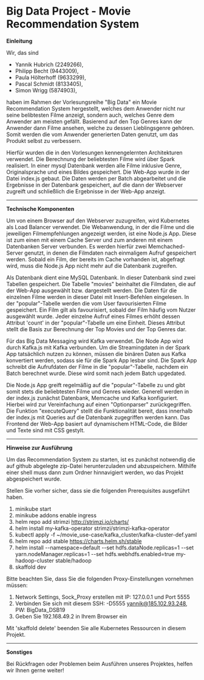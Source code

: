 # Big Data Project - Movie Recommendation System

**Einleitung**  

Wir, das sind
- Yannik Hubrich (2249266),
- Philipp Becht (9443009),
- Paula Hölterhoff (9633299),
- Pascal Schmidt (8133405),
- Simon Wrigg (5874903), 

haben im Rahmen der Vorlesungsreihe "Big Data" ein Movie Recommendation System hergestellt, welches dem Anwender nicht nur seine belibtesten Filme anzeigt, sondern auch, welches Genre dem Anwender am meisten gefällt. Basierend auf den Top Genres kann der Anwender dann Filme ansehen, welche zu dessen Lieblingsgenre gehören. Somit werden die vom Anwender generierten Daten genutzt, um das Produkt selbst zu verbessern.  

Hierfür wurden die in den Vorlesungen kennengelernten Architekturen verwendet. Die Berechnung der beliebtesten Filme wird über Spark realisiert. In einer mysql Datenbank werden alle Filme inklusive Genre, Originalsprache und eines Bildes gespeichert. Die Web-App wurde in der Datei index.js gebaut. Die Daten werden per Batch abgearbeitet und die Ergebnisse in der Datenbank gespeichert, auf die dann der Webserver zugreift und schließlich die Ergebnisse in der Web-App anzeigt. 

**************************

**Technische Komponenten**


Um von einem Browser auf den Webserver zuzugreifen, wird Kubernetes als Load Balancer verwendet. Die Webanwendung, in der die Filme und die jeweiligen Filmempfehlungen angezeigt werden, ist eine Node.js App. Diese ist zum einen mit einem Cache Server und zum anderen mit einem Datenbanken Server verbunden. Es werden hierfür zwei Memchached-Server genutzt, in denen die Filmdaten nach einmaligem Aufruf gespeichert werden. Sobald ein Film, der bereits im Cache vorhanden ist, abgefragt wird, muss die Node.js App nicht mehr auf die Datenbank zugreifen. 

Als Datenbank dient eine MySQL Datenbank. In dieser Datenbank sind zwei Tabellen gespeichert. Die Tabelle "movies" beinhaltet die Filmdaten, die auf der Web-App ausgewählt bzw. dargestellt werden. Die Daten für die einzelnen Filme werden in dieser Datei mit Insert-Befehlen eingelesen. In der "popular"-Tabelle werden die vom User favourisierten Filme gespeichert. Ein Film gilt als favourisiert, sobald der Film häufig vom Nutzer ausgewählt wurde. Jeder einzelne Aufruf eines Filmes erhöht dessen Attribut 'count' in der "popular"-Tabelle um eine Einheit. Dieses Attribut stellt die Basis zur Berechnung der Top Movies und der Top Genres dar. 

Für das Big Data Messaging wird Kafka verwendet. Die Node App wird durch Kafka.js mit Kafka verbunden. Um die Streamingdaten in der Spark App tatsächlich nutzen zu können, müssen die binären Daten aus Kafka konvertiert werden, sodass sie für die Spark App lesbar sind.
Die Spark App schreibt die Aufrufdaten der Filme in die "popular"-Tabelle, nachdem ein Batch berechnet wurde. Diese wird somit nach jedem Batch upgedated. 

Die Node.js App greift regelmäßig auf die "popular"-Tabelle zu und gibt somit stets die beliebtesten Filme und Genres wieder. Generell werden in der index.js zunächst Datenbank, Memcache und Kafka konfiguriert. Hierbei wird zur Vereinfachung auf einen "Optionparser" zurückgegriffen. Die Funktion "executeQuery" stellt die Funktionalität bereit, dass innerhalb der index.js mit Queries auf die Datenbank zugegriffen werden kann. Das Frontend der Web-App basiert auf dynamischem HTML-Code, die Bilder und Texte sind mit CSS gestylt. 

























***************************


**Hinweise zur Ausführung**


Um das Recommendation System zu starten, ist es zunächst notwendig die auf github abgelegte zip-Datei herunterzuladen und abzuspeichern.
Mithilfe einer shell muss dann zum Ordner hinnavigiert werden, wo das Projekt abgespeichert wurde.

Stellen Sie vorher sicher, dass sie die folgenden Prerequisites ausgeführt haben.
1) minikube start
3) minikube addons enable ingress
4) helm repo add strimzi http://strimzi.io/charts/
5) helm install my-kafka-operator strimzi/strimzi-kafka-operator
6) kubectl apply -f ~/movie_use-case/kafka_cluster/kafka-cluster-def.yaml
7) helm repo add stable https://charts.helm.sh/stable
8) helm install --namespace=default --set hdfs.dataNode.replicas=1 --set yarn.nodeManager.replicas=1 --set hdfs.webhdfs.enabled=true my-hadoop-cluster stable/hadoop
9) skaffold dev


Bitte beachten Sie, dass Sie die folgenden Proxy-Einstellungen vornehmen müssen:
1) Network Settings, Sock_Proxy erstellen mit IP: 127.0.0.1 und Port 5555
2) Verbinden Sie sich mit diesem SSH: -D5555 yannik@185.102.93.248, PW: BigData_DSB19
3) Geben Sie 192.168.49.2 in Ihrem Browser ein



Mit 'skaffold delete' beenden Sie alle Kubernetes Ressourcen in diesem Projekt.


*************


**Sonstiges**

Bei Rückfragen oder Problemen beim Ausführen unseres Projektes, helfen wir Ihnen gerne weiter!

